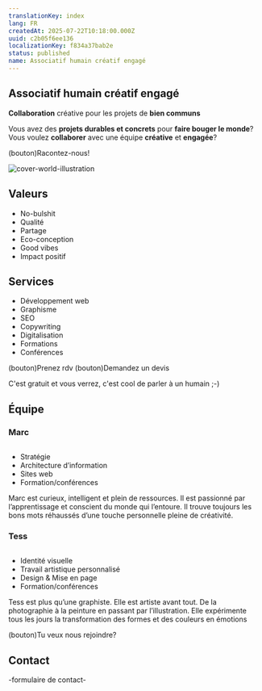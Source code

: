 ```yaml
---
translationKey: index
lang: FR
createdAt: 2025-07-22T10:18:00.000Z
uuid: c2b05f6ee136
localizationKey: f834a37bab2e
status: published
name: Associatif humain créatif engagé
---
```

## Associatif humain créatif engagé

**Collaboration** créative pour les projets de **bien communs**

Vous avez des **projets durables et concrets** pour **faire bouger le monde**?
Vous voulez **collaborer** avec une équipe **créative** et **engagée**?

(bouton)Racontez-nous!

<img src="/_images/mooka%C3%AF-cover.webp" alt="cover-world-illustration" />

## Valeurs

- No-bulshit
- Qualité
- Partage
- Eco-conception
- Good vibes
- Impact positif

## Services

- Développement web
- Graphisme
- SEO
- Copywriting
- Digitalisation
- Formations
- Conférences

(bouton)Prenez rdv
(bouton)Demandez un devis

C'est gratuit et vous verrez, c'est cool de parler à un humain ;-)

## Équipe

### Marc

<img src="/_images/IMG_7294.webp" alt="" />

- Stratégie
- Architecture d’information
- Sites web
- Formation/conférences

Marc est curieux, intelligent et plein de ressources. Il est passionné par l’apprentissage et conscient du monde qui l’entoure. Il trouve toujours les bons mots réhaussés d’une touche personnelle pleine de créativité.

### Tess

<img src="/_images/IMG_7234.webp" alt="" />

- Identité visuelle
- Travail artistique personnalisé
- Design & Mise en page
- Formation/conférences

Tess est plus qu’une graphiste. Elle est artiste avant tout. De la photographie à la peinture en passant par l’illustration. Elle expérimente tous les jours la transformation des formes et des couleurs en émotions

(bouton)Tu veux nous rejoindre?

## Contact

-formulaire de contact-
